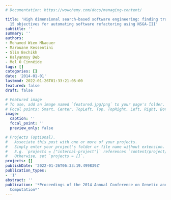 ```yaml
---
# Documentation: https://wowchemy.com/docs/managing-content/

title: 'High dimensional search-based software engineering: finding tradeoffs among
  15 objectives for automating software refactoring using NSGA-III'
subtitle: ''
summary: ''
authors:
- Mohamed Wiem Mkaouer
- Marouane Kessentini
- Slim Bechikh
- Kalyanmoy Deb
- Mel Ó Cinnéide
tags: []
categories: []
date: '2014-01-01'
lastmod: 2022-01-26T01:33:21-05:00
featured: false
draft: false

# Featured image
# To use, add an image named `featured.jpg/png` to your page's folder.
# Focal points: Smart, Center, TopLeft, Top, TopRight, Left, Right, BottomLeft, Bottom, BottomRight.
image:
  caption: ''
  focal_point: ''
  preview_only: false

# Projects (optional).
#   Associate this post with one or more of your projects.
#   Simply enter your project's folder or file name without extension.
#   E.g. `projects = ["internal-project"]` references `content/project/deep-learning/index.md`.
#   Otherwise, set `projects = []`.
projects: []
publishDate: '2022-01-26T06:33:19.499839Z'
publication_types:
- '1'
abstract: ''
publication: '*Proceedings of the 2014 Annual Conference on Genetic and Evolutionary
  Computation*'
---
```

